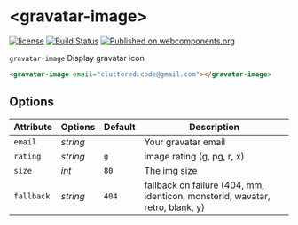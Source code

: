 # &lt;gravatar-image&gt;

[![license](https://img.shields.io/github/license/cluttered-components/gravatar-image.svg)](https://raw.githubusercontent.com/cluttered-components/gravatar-image/master/LICENSE)
[![Build Status](https://travis-ci.org/cluttered-components/gravatar-image.svg?branch=master)](https://travis-ci.org/cluttered-components/gravatar-image)
[![Published on webcomponents.org](https://img.shields.io/badge/webcomponents.org-published-blue.svg)](https://beta.webcomponents.org/element/cluttered-components/gravatar-image)

`gravatar-image` Display gravatar icon

<!--
```
<custom-element-demo>
  <template>
    <script src="../webcomponentsjs/webcomponents-lite.js"></script>
    <link rel="import" href="gravatar-image.html">
    <style>
      .center-white-on-black {
        background-color: #000;
        color: #fff;
        text-align: center
      }
    </style>
    <div class="center-white-on-black">
      <next-code-block></next-code-block>
    </div>
  </template>
</custom-element-demo>
```
-->
```html
<gravatar-image email="cluttered.code@gmail.com"></gravatar-image>
```

## Options

|   Attribute   | Options  |              Default               |                      Description                                              |
| ------------- | -------- | ---------------------------------- | ----------------------------------------------------------------------------- |
| `email`       | *string* | <EMPTY>                            | Your gravatar email                                                           |
| `rating`      | *string* | `g`                                | image rating (g, pg, r, x)                                                    |
| `size`        | *int*    | `80`                               | The img size                                                                  |
| `fallback`    | *string* | `404`                              | fallback on failure (404, mm, identicon, monsterid, wavatar, retro, blank, y) |